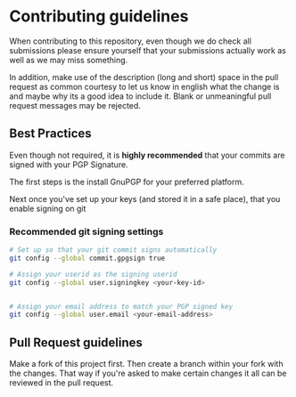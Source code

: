 # Contributing guidelines

When contributing to this repository, even though we do check all submissions please ensure yourself that your submissions actually work as well as we may miss something.

In addition, make use of the description (long and short) space in the pull request as common courtesy to let us know in english what the change is and maybe why its a good idea to include it. Blank or unmeaningful pull request messages may be rejected.

## Best Practices

Even though not required, it is **highly recommended** that your commits are signed with your PGP Signature.

The first steps is the install GnuPGP for your preferred platform.

Next once you've set up your keys (and stored it in a safe place), that you enable signing on git

### Recommended git signing settings

```bash
# Set up so that your git commit signs automatically
git config --global commit.gpgsign true

# Assign your userid as the signing userid
git config --global user.signingkey <your-key-id>


# Assign your email address to match your PGP signed key
git config --global user.email <your-email-address>
```

## Pull Request guidelines

Make a fork of this project first. Then create a branch within your fork with the changes. That way if you're asked to make certain changes it all can be reviewed in the pull request.
